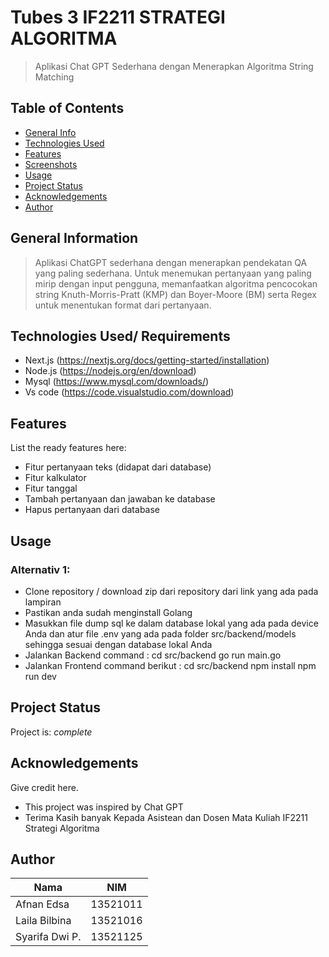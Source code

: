 # Tubes 3 IF2211 STRATEGI ALGORITMA
> Aplikasi Chat GPT Sederhana dengan Menerapkan Algoritma String Matching

## Table of Contents
* [General Info](#general-information)
* [Technologies Used](#technologies-used)
* [Features](#features)
* [Screenshots](#screenshots)
* [Usage](#usage)
* [Project Status](#project-status)
* [Acknowledgements](#acknowledgements)
* [Author](#contact)
<!-- * [License](#license) -->


## General Information
> Aplikasi ChatGPT sederhana dengan menerapkan pendekatan QA yang paling sederhana. Untuk menemukan pertanyaan yang paling mirip dengan input pengguna, memanfaatkan algoritma pencocokan string Knuth-Morris-Pratt (KMP) dan Boyer-Moore (BM) serta Regex untuk menentukan format dari pertanyaan.  

<!-- You don't have to answer all the questions - just the ones relevant to your project. -->


## Technologies Used/ Requirements
- Next.js   (https://nextjs.org/docs/getting-started/installation)
- Node.js   (https://nodejs.org/en/download)
- Mysql     (https://www.mysql.com/downloads/)
- Vs code   (https://code.visualstudio.com/download)


## Features
List the ready features here:
- Fitur pertanyaan teks (didapat dari database)
- Fitur kalkulator
- Fitur tanggal
- Tambah pertanyaan dan jawaban ke database
- Hapus pertanyaan dari database


## Usage
### Alternativ 1: 
- Clone repository / download zip dari repository dari link yang ada pada lampiran
- Pastikan anda sudah menginstall Golang
- Masukkan file dump sql ke dalam database lokal yang ada pada device Anda dan atur file .env yang ada pada folder src/backend/models sehingga sesuai dengan database lokal Anda
- Jalankan Backend command : 
cd src/backend
go run main.go
- Jalankan Frontend command berikut :
cd src/backend
npm install
npm run dev


## Project Status
Project is:  _complete_ 


## Acknowledgements
Give credit here.
- This project was inspired by Chat GPT
- Terima Kasih banyak Kepada Asistean dan Dosen Mata Kuliah IF2211 Strategi Algoritma


## Author

|Nama |NIM|
|---|---|
|Afnan Edsa|13521011|
|Laila Bilbina|13521016|
|Syarifa Dwi P.|13521125|


